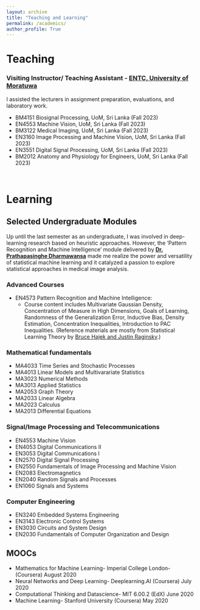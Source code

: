 ```yaml
---
layout: archive
title: "Teaching and Learning"
permalink: /academics/
author_profile: True
---
```


<!-- You can also find my articles on my <a href="https://scholar.google.com/citations?user=JAq7DWcAAAAJ&hl=en">Google Scholar profile</a>. -->

# Teaching
### Visiting Instructor/ Teaching Assistant - <a href="https://ent.uom.lk/"> ENTC, University of Moratuwa</a>
I assisted the lecturers in assignment preparation, evaluations, and laboratory work.
* BM4151 Biosignal Processing, UoM, Sri Lanka (Fall 2023)
* EN4553 Machine Vision, UoM, Sri Lanka (Fall 2023)
* BM3122 Medical Imaging, UoM, Sri Lanka (Fall 2023)
* EN3160 Image Processing and Machine Vision, UoM, Sri Lanka (Fall 2023)
* EN3551 Digital Signal Processing, UoM, Sri Lanka (Fall 2023)
* BM2012 Anatomy and Physiology for Engineers, UoM, Sri Lanka (Fall 2023)


&nbsp;  


# Learning
## Selected Undergraduate Modules
Up until the last semester as an undergraduate, I was involved in deep-learning research based on heuristic approaches. However, the ‘Pattern Recognition and Machine Intelligence’ module delivered by <a href = 'https://scholar.google.com/citations?user=4-S204cAAAAJ&hl=en'><b>Dr. Prathapasinghe Dharmawansa</b></a> made me realize the power and versatility of statistical machine learning and it catalyzed a passion to explore statistical approaches in medical image analysis. 

### Advanced Courses
* EN4573 Pattern Recognition and Machine Intelligence:
  - Course content includes Multivariate Gaussian Density, Concentration of Measure in High Dimensions, Goals of Learning, Randomness of the Generalization Error, Inductive Bias, Density Estimation, Concentration Inequalities, Introduction to PAC Inequalities. (Reference materials are mostly from Statistical Learning Theory by <a href="http://maxim.ece.illinois.edu/teaching/SLT/"> Bruce Hajek and Justin Raginsky</a>.)

  
### Mathematical fundamentals
* MA4033 Time Series and Stochastic Processes
* MA4013 Linear Models and Multivarariate Statistics
* MA3023 Numerical Methods
* MA3013 Applied Statistics
* MA2053 Graph Theory
* MA2033 Linear Algebra 
* MA2023 Calculus
* MA2013 Differential Equations
  
### Signal/Image Processing and Telecommunications
* EN4553 Machine Vision
* EN4053 Digital Communications II
* EN3053 Digital Communications I
* EN2570 Digital Signal Processing
* EN2550 Fundamentals of Image Processing and Machine Vision
* EN2083 Electromagnetics
* EN2040 Random Signals and Processes
* EN1060 Signals and Systems
  

### Computer Engineering
* EN3240 Embedded Systems Engineering
* EN3143 Electronic Control Systems
* EN3030 Circuits and System Design
* EN2030 Fundamentals of Computer Organization and Design


## MOOCs
* Mathematics for Machine Learning- Imperial College London- (Coursera) August 2020
* Neural Networks and Deep Learning- Deeplearning.AI (Coursera) July 2020
* Computational Thinking and Datascience- MIT 6.00.2 (EdX) June 2020
* Machine Learning- Stanford University (Coursera) May 2020
